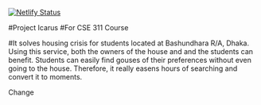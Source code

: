 [![Netlify Status](https://api.netlify.com/api/v1/badges/95ec0e45-c1c4-45a4-8f3d-e11d6a7fa674/deploy-status)](https://app.netlify.com/sites/icarus-frontend/deploys)

#Project Icarus
#For CSE 311 Course

#It solves housing crisis for students located at Bashundhara R/A, Dhaka. Using this service, both the owners of the house and and the students can benefit. Students can easily find gouses of their preferences without even going to the house. Therefore, it really easens hours of searching and convert it to moments.



Change
